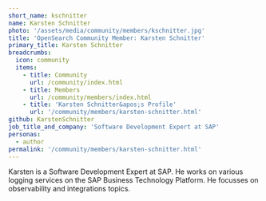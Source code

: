 ```yaml
---
short_name: kschnitter
name: Karsten Schnitter
photo: '/assets/media/community/members/kschnitter.jpg'
title: 'OpenSearch Community Member: Karsten Schnitter'
primary_title: Karsten Schnitter
breadcrumbs:
  icon: community
  items:
    - title: Community
      url: /community/index.html
    - title: Members
      url: /community/members/index.html
    - title: 'Karsten Schnitter&apos;s Profile'
      url: '/community/members/karsten-schnitter.html'
github: KarstenSchnitter
job_title_and_company: 'Software Development Expert at SAP'
personas:
  - author
permalink: '/community/members/karsten-schnitter.html'
---
```


Karsten is a Software Development Expert at SAP. He works on various logging services on the SAP Business Technology Platform. He focusses on observability and integrations topics. 
